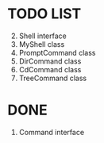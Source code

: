 # TODO LIST

2)	Shell interface
3)	MyShell class
4)	PromptCommand class
5)	DirCommand class
6)	CdCommand class
7)	TreeCommand class


# DONE
1)	Command interface